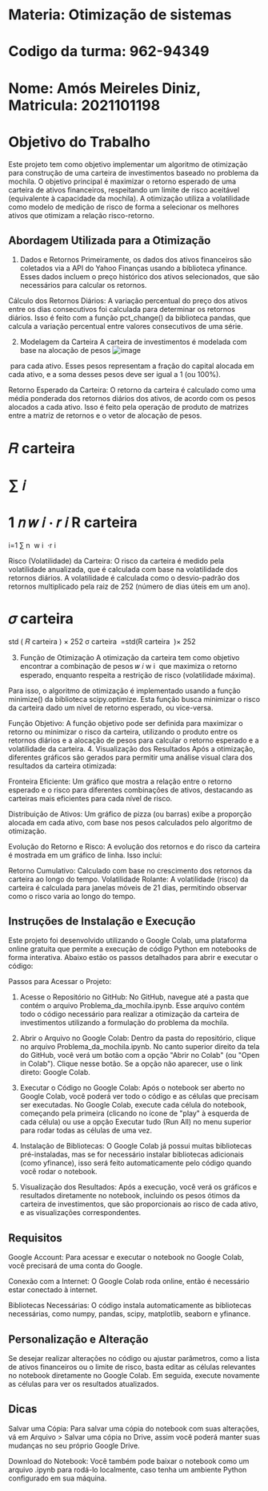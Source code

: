 # Materia: Otimização de sistemas
# Codigo da turma: 962-94349
# Nome: Amós Meireles Diniz, Matricula: 2021101198
# Objetivo do Trabalho
  Este projeto tem como objetivo implementar um algoritmo de otimização para construção de uma carteira de investimentos baseado no problema da mochila. O objetivo principal é maximizar o retorno esperado de    uma carteira de ativos financeiros, respeitando um limite de risco aceitável (equivalente à capacidade da mochila).
  A otimização utiliza a volatilidade como modelo de medição de risco de forma a selecionar os melhores ativos que otimizam a relação risco-retorno.
  
## Abordagem Utilizada para a Otimização
1. Dados e Retornos
Primeiramente, os dados dos ativos financeiros são coletados via a API do Yahoo Finanças usando a biblioteca yfinance. Esses dados incluem o preço histórico dos ativos selecionados, que são necessários para calcular os retornos.

Cálculo dos Retornos Diários: A variação percentual do preço dos ativos entre os dias consecutivos foi calculada para determinar os retornos diários. Isso é feito com a função pct_change() da biblioteca pandas, que calcula a variação percentual entre valores consecutivos de uma série.

2. Modelagem da Carteira
A carteira de investimentos é modelada com base na alocação de pesos 
![image](https://github.com/user-attachments/assets/5ff65ba3-ff69-4758-99f5-c65fc01bfae5)

​
  para cada ativo. Esses pesos representam a fração do capital alocada em cada ativo, e a soma desses pesos deve ser igual a 1 (ou 100%).

Retorno Esperado da Carteira: O retorno da carteira é calculado como uma média ponderada dos retornos diários dos ativos, de acordo com os pesos alocados a cada ativo. Isso é feito pela operação de produto de matrizes entre a matriz de retornos e o vetor de alocação de pesos.

𝑅
carteira
=
∑
𝑖
=
1
𝑛
𝑤
𝑖
⋅
𝑟
𝑖
R 
carteira
​
 = 
i=1
∑
n
​
 w 
i
​
 ⋅r 
i
​
 
Risco (Volatilidade) da Carteira: O risco da carteira é medido pela volatilidade anualizada, que é calculada com base na volatilidade dos retornos diários. A volatilidade é calculada como o desvio-padrão dos retornos multiplicado pela raiz de 252 (número de dias úteis em um ano).

𝜎
carteira
=
std
(
𝑅
carteira
)
×
252
σ 
carteira
​
 =std(R 
carteira
​
 )× 
252
​
 
3. Função de Otimização
A otimização da carteira tem como objetivo encontrar a combinação de pesos 
𝑤
𝑖
w 
i
​
  que maximiza o retorno esperado, enquanto respeita a restrição de risco (volatilidade máxima).

Para isso, o algoritmo de otimização é implementado usando a função minimize() da biblioteca scipy.optimize. Esta função busca minimizar o risco da carteira dado um nível de retorno esperado, ou vice-versa.

Função Objetivo: A função objetivo pode ser definida para maximizar o retorno ou minimizar o risco da carteira, utilizando o produto entre os retornos diários e a alocação de pesos para calcular o retorno esperado e a volatilidade da carteira.
4. Visualização dos Resultados
Após a otimização, diferentes gráficos são gerados para permitir uma análise visual clara dos resultados da carteira otimizada:

Fronteira Eficiente: Um gráfico que mostra a relação entre o retorno esperado e o risco para diferentes combinações de ativos, destacando as carteiras mais eficientes para cada nível de risco.

Distribuição de Ativos: Um gráfico de pizza (ou barras) exibe a proporção alocada em cada ativo, com base nos pesos calculados pelo algoritmo de otimização.

Evolução do Retorno e Risco: A evolução dos retornos e do risco da carteira é mostrada em um gráfico de linha. Isso inclui:

Retorno Cumulativo: Calculado com base no crescimento dos retornos da carteira ao longo do tempo.
Volatilidade Rolante: A volatilidade (risco) da carteira é calculada para janelas móveis de 21 dias, permitindo observar como o risco varia ao longo do tempo.

## Instruções de Instalação e Execução
Este projeto foi desenvolvido utilizando o Google Colab, uma plataforma online gratuita que permite a execução de código Python em notebooks de forma interativa. Abaixo estão os passos detalhados para abrir e executar o código:

Passos para Acessar o Projeto:

1. Acesse o Repositório no GitHub:
No GitHub, navegue até a pasta que contém o arquivo Problema_da_mochila.ipynb.
Esse arquivo contém todo o código necessário para realizar a otimização da carteira de investimentos utilizando a formulação do problema da mochila.

2. Abrir o Arquivo no Google Colab:
Dentro da pasta do repositório, clique no arquivo Problema_da_mochila.ipynb.
No canto superior direito da tela do GitHub, você verá um botão com a opção "Abrir no Colab" (ou "Open in Colab"). Clique nesse botão. Se a opção não aparecer, use o link direto: Google Colab.

3. Executar o Código no Google Colab:
Após o notebook ser aberto no Google Colab, você poderá ver todo o código e as células que precisam ser executadas.
No Google Colab, execute cada célula do notebook, começando pela primeira (clicando no ícone de "play" à esquerda de cada célula) ou use a opção Executar tudo (Run All) no menu superior para rodar todas as células de uma vez.

4. Instalação de Bibliotecas:
O Google Colab já possui muitas bibliotecas pré-instaladas, mas se for necessário instalar bibliotecas adicionais (como yfinance), isso será feito automaticamente pelo código quando você rodar o notebook.

5. Visualização dos Resultados:
Após a execução, você verá os gráficos e resultados diretamente no notebook, incluindo os pesos ótimos da carteira de investimentos, que são proporcionais ao risco de cada ativo, e as visualizações correspondentes.

## Requisitos
Google Account: Para acessar e executar o notebook no Google Colab, você precisará de uma conta do Google.

Conexão com a Internet: O Google Colab roda online, então é necessário estar conectado à internet.

Bibliotecas Necessárias: O código instala automaticamente as bibliotecas necessárias, como numpy, pandas, scipy, matplotlib, seaborn e yfinance.

## Personalização e Alteração
Se desejar realizar alterações no código ou ajustar parâmetros, como a lista de ativos financeiros ou o limite de risco, basta editar as células relevantes no notebook diretamente no Google Colab. Em seguida, execute novamente as células para ver os resultados atualizados.

## Dicas
Salvar uma Cópia: Para salvar uma cópia do notebook com suas alterações, vá em Arquivo > Salvar uma cópia no Drive, assim você poderá manter suas mudanças no seu próprio Google Drive.

Download do Notebook: Você também pode baixar o notebook como um arquivo .ipynb para rodá-lo localmente, caso tenha um ambiente Python configurado em sua máquina.
